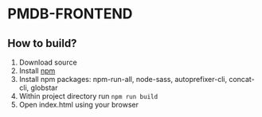 # PMDB-FRONTEND

## How to build?

1. Download source
2. Install [npm](https://www.npmjs.com/)
3. Install npm packages:
   npm-run-all, node-sass, autoprefixer-cli, concat-cli, globstar
4. Within project directory run `npm run build`
5. Open index.html using your browser
